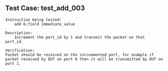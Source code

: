 Test Case: test_add_003
-----------------------

    Instruction being tested:
        add m.field immediate_value

    Description:
        Increment the port_id by 1 and transmit the packet on that port_id.

    Verification:
	Packet should be received on the increamented port, for example if packet received by DUT on port 0 then it will be transmitted by DUT on port 1.
